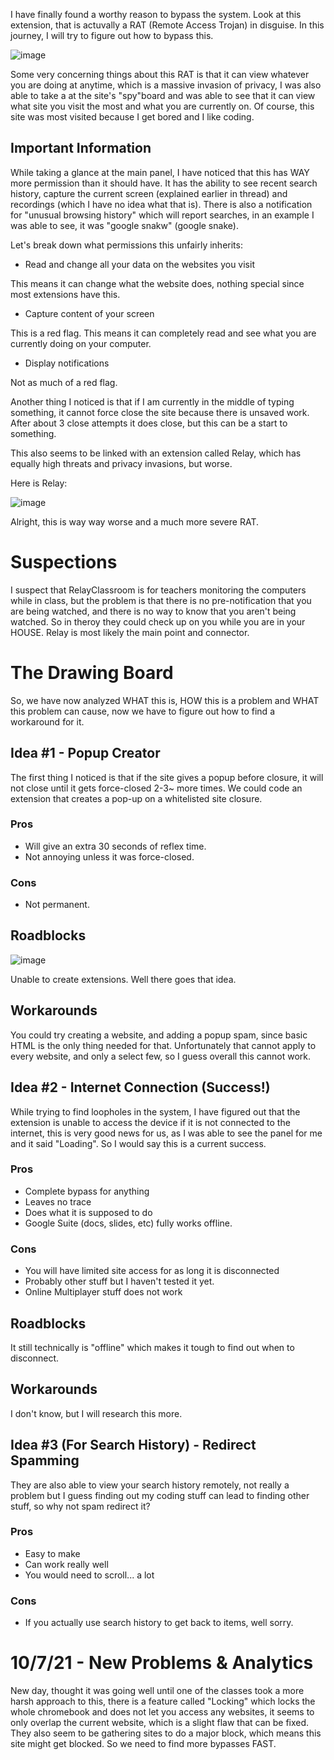 I have finally found a worthy reason to bypass the system. Look at this extension, that is actuvally a RAT (Remote Access Trojan) in disguise. In this journey, I will try to figure out how to bypass this.

![image](https://user-images.githubusercontent.com/53088136/135299328-f5cdc64e-7308-48a4-800a-18a50c681633.png)

Some very concerning things about this RAT is that it can view whatever you are doing at anytime, which is a massive invasion of privacy, I was also able to take a  at the site's "spy"board and was able to see that it can view what site you visit the most and what you are currently on. Of course, this site was most visited because I get bored and I like coding.

## Important Information
While taking a glance at the main panel, I have noticed that this has WAY more permission than it should have. It has the ability to see recent search history, capture the current screen (explained earlier in thread) and recordings (which I have no idea what that is). There is also a notification for "unusual browsing history" which will report searches, in an example I was able to see, it was "google snakw" (google snake).


Let's break down what permissions this unfairly inherits:

* Read and change all your data on the websites you visit

This means it can change what the website does, nothing special since most extensions have this.

* Capture content of your screen

This is a red flag. This means it can completely read and see what you are currently doing on your computer.

* Display notifications

Not as much of a red flag.

Another thing I noticed is that if I am currently in the middle of typing something, it cannot force close the site because there is unsaved work. After about 3 close attempts it does close, but this can be a start to something.


This also seems to be linked with an extension called Relay, which has equally high threats and privacy invasions, but worse.

Here is Relay:

![image](https://user-images.githubusercontent.com/53088136/135317700-3faf0c11-7f4a-46eb-a51e-f87a152a7a95.png)


Alright, this is way way worse and a much more severe RAT.



# Suspections
I suspect that RelayClassroom is for teachers monitoring the computers while in class, but the problem is that there is no pre-notification that you are being watched, and there is no way to know that you aren't being watched. So in theroy they could check up on you while you are in your HOUSE. Relay is most likely the main point and connector.


# The Drawing Board
So, we have now analyzed WHAT this is, HOW this is a problem and WHAT this problem can cause, now we have to figure out how to find a workaround for it.

## Idea #1 - Popup Creator
The first thing I noticed is that if the site gives a popup before closure, it will not close until it gets force-closed 2-3~ more times. We could code an extension that creates a pop-up on a whitelisted site closure.

### Pros
+ Will give an extra 30 seconds of reflex time.
+ Not annoying unless it was force-closed.

### Cons
- Not permanent.

## Roadblocks
![image](https://user-images.githubusercontent.com/53088136/135456604-4ae4bf90-1cdd-49c3-a9fc-cf9cda4b26f6.png)

Unable to create extensions. Well there goes that idea.

## Workarounds
You could try creating a website, and adding a popup spam, since basic HTML is the only thing needed for that. Unfortunately that cannot apply to every website, and only a select few, so I guess overall this cannot work.


## Idea #2 - Internet Connection (Success!)
While trying to find loopholes in the system, I have figured out that the extension is unable to access the device if it is not connected to the internet, this is very good news for us, as I was able to see the panel for me and it said "Loading". So I would say this is a current success.

### Pros
+ Complete bypass for anything
+ Leaves no trace
+ Does what it is supposed to do
+ Google Suite (docs, slides, etc) fully works offline.


### Cons
- You will have limited site access for as long it is disconnected
- Probably other stuff but I haven't tested it yet.
- Online Multiplayer stuff does not work

## Roadblocks
It still technically is "offline" which makes it tough to find out when to disconnect.

## Workarounds
I don't know, but I will research this more.


## Idea #3 (For Search History) - Redirect Spamming
They are also able to view your search history remotely, not really a problem but I guess finding out my coding stuff can lead to finding other stuff, so why not spam redirect it?

### Pros
+ Easy to make
+ Can work really well
+ You would need to scroll... a lot


### Cons
- If you actually use search history to get back to items, well sorry.



# 10/7/21 - New Problems & Analytics

New day, thought it was going well until one of the classes took a more harsh approach to this, there is a feature called "Locking" which locks the whole chromebook and does not let you access any websites, it seems to only overlap the current website, which is a slight flaw that can be fixed. They also seem to be gathering sites to do a major block, which means this site might get blocked. So we need to find more bypasses FAST.
